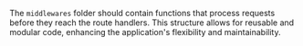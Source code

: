 The `middlewares` folder should contain functions that process requests before they reach the route handlers. This structure allows for reusable and modular code, enhancing the application's flexibility and maintainability.